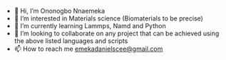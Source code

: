 - 👋 Hi, I’m Ononogbo Nnaemeka
- 👀 I’m interested in Materials science (Biomaterials to be precise)
- 🌱 I’m currently learning Lammps, Namd and Python
- 💞️ I’m looking to collaborate on any project that can be achieved using the above listed languages and scripts
- 📫 How to reach me emekadanielscee@gmail.com

<!---
PennUmbra/PennUmbra is a ✨ special ✨ repository because its `README.md` (this file) appears on your GitHub profile.
You can click the Preview link to take a look at your changes.
--->
